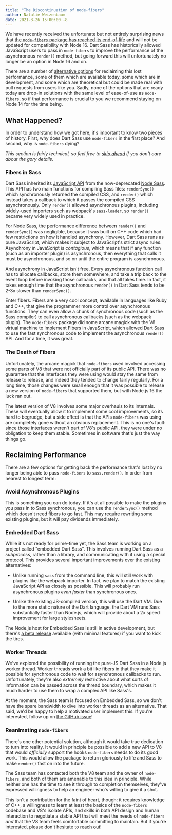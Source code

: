 ```yaml
---
title: "The Discontinuation of node-fibers"
author: Natalie Weizenbaum
date: 2021-3-26 15:00:00 -8
---
```


We have recently received the unfortunate but not entirely surprising news that
[the `node-fibers` package has reached its end-of-life] and will not be updated
for compatibility with Node 16. Dart Sass has historically allowed JavaScript
users to pass in `node-fibers` to improve the performance of the asynchronous
`render()` method, but going forward this will unfortunately no longer be an
option in Node 16 and on.

[the `node-fibers` package has reached its end-of-life]: https://github.com/laverdet/node-fibers/commit/8f2809869cc92c28c92880c4a38317ae3dbe654d

There are a number of [alternative options] for reclaiming this lost
performance, some of them which are available today, some which are in
development, and some which are theoretical but could be made real with pull
requests from users like you. Sadly, none of the options that are ready today
are drop-in solutions with the same level of ease-of-use as `node-fibers`, so if
that performance is crucial to you we recommend staying on Node 14 for the time
being.

[alternative options]: #reclaiming-performance

## What Happened?

In order to understand how we got here, it's important to know two pieces of
history. First, why does Dart Sass use `node-fibers` in the first place? And
second, why is `node-fibers` dying?

*This section is fairly technical, so feel free to [skip ahead] if you don't care
about the gory details.*

[skip ahead]: #reclaiming-performance

### Fibers in Sass

Dart Sass inherited its [JavaScript API] from the now-deprecated [Node Sass].
This API has two main functions for compiling Sass files: `renderSync()` which
synchronously returned the compiled CSS, and `render()` which instead takes a
callback to which it passes the compiled CSS asynchronously. Only `render()`
allowed asynchronous plugins, including widely-used importers such as webpack's
[`sass-loader`], so `render()` became very widely used in practice.

[JavaScript API]: /documentation/js-api
[Node Sass]: https://www.npmjs.com/package/node-sass
[`sass-loader`]: https://www.npmjs.com/package/sass-loader

For Node Sass, the performance difference between `render()` and `renderSync()`
was negligible, because it was built on C++ code which had few restrictions on
how it handled asynchrony. However, Dart Sass runs as pure JavaScript, which
makes it subject to JavaScript's strict async rules. Asynchrony in JavaScript is
*contagious*, which means that if any function (such as an importer plugin) is
asynchronous, then everything that calls it must be asynchronous, and so on
until the entire program is asynchronous.

And asynchrony in JavaScript isn't free. Every asynchronous function call has to
allocate callbacks, store them somewhere, and take a trip back to the event loop
before invoking those callbacks, and that all takes time. In fact, it takes
enough time that the asynchronous `render()` in Dart Sass tends to be 2-3x
slower than `renderSync()`.

Enter fibers. Fibers are a very cool concept, available in languages like Ruby
and C++, that give the programmer more control over asynchronous functions. They
can even allow a chunk of synchronous code (such as the Sass compiler) to call
asynchronous callbacks (such as the webpack plugin). The `node-fibers` package
did some arcane magick with the V8 virtual machine to implement Fibers in
JavaScript, which allowed Dart Sass to use the fast synchronous code to
implement the asynchronous `render()` API. And for a time, it was great.

### The Death of Fibers

Unfortunately, the arcane magick that `node-fibers` used involved accessing some
parts of V8 that were not officially part of its public API. There was no
guarantee that the interfaces they were using would stay the same from release
to release, and indeed they tended to change fairly regularly. For a long time,
those changes were small enough that it was possible to release a new version of
`node-fibers` that supported them, but with Node.js 16 the luck ran out.

The latest version of V8 involves some major overhauls to its internals. These
will eventually allow it to implement some cool improvements, so its hard to
begrudge, but a side effect is that the APIs `node-fibers` was using are
completely gone without an obvious replacement. This is no one's fault: since
those interfaces weren't part of V8's public API, they were under no obligation
to keep them stable. Sometimes in software that's just the way things go.

## Reclaiming Performance

There are a few options for getting back the performance that's lost by no
longer being able to pass `node-fibers` to `sass.render()`. In order from
nearest to longest term:

### Avoid Asynchronous Plugins

This is something you can do today. If it's at all possible to make the plugins
you pass in to Sass synchronous, you can use the `renderSync()` method which
doesn't need fibers to go fast. This may require rewriting some existing
plugins, but it will pay dividends immediately.

### Embedded Dart Sass

While it's not ready for prime-time yet, the Sass team is working on a project
called "embedded Dart Sass". This involves running Dart Sass as a *subprocess*,
rather than a library, and communicating with it using a special protocol. This
provides several important improvements over the existing alternatives:

* Unlike running `sass` from the command line, this will still work with plugins
  like the webpack importer. In fact, we plan to match the existing JavaScript
  API as closely as possible. This will probably run asynchronous plugins *even
  faster* than synchronous ones.

* Unlike the existing JS-compiled version, this will use the Dart VM. Due to the
  more static nature of the Dart language, the Dart VM runs Sass substantially
  faster than Node.js, which will provide about a 2x speed improvement for large
  stylesheets.

The Node.js host for Embedded Sass is still in active development, but there's
[a beta release] available (with minimal features) if you want to kick the
tires.

[a beta release]: https://www.npmjs.com/package/sass-embedded

### Worker Threads

We've explored the possibility of running the pure-JS Dart Sass in a Node.js
worker thread. Worker threads work a bit like fibers in that they make it
possible for synchronous code to wait for asynchronous callbacks to run.
Unfortunately, they're also *extremely* restrictive about what sorts of
information can be passed across the thread boundary, which makes it much harder
to use them to wrap a complex API like Sass's.

At the moment, the Sass team is focused on Embedded Sass, so we don't have the
spare bandwidth to dive into worker threads as an alternative. That said, we'd
be happy to help a motivated user implement this. If you're interested, follow
up on [the GitHub issue]!

[the GitHub issue]: https://github.com/sass/dart-sass/issues/868

### Reanimating `node-fibers`

There's one other potential solution, although it would take true dedication to
turn into reality. It would in principle be possible to add a new API to V8 that
would *officially* support the hooks `node-fibers` needs to do its good work.
This would allow the package to return gloriously to life and Sass to make
`render()` fast on into the future.

The Sass team has contacted both the V8 team and the owner of `node-fibers`, and
both of them are amenable to this idea in principle. While neither one has the
time to see it through to completion themselves, they've expressed willingness
to help an engineer who's willing to give it a shot.

This isn't a contribution for the faint of heart, though: it requires knowledge
of C++, a willingness to learn at least the basics of the `node-fibers` codebase
and V8's isolate APIs, and skills in both API design and human interaction to
negotiate a stable API that will meet the needs of `node-fibers` *and* that the
V8 team feels comfortable committing to maintain. But if you're interested,
please don't hesitate to [reach out]!

[reach out]: mailto:nweiz@google.com
